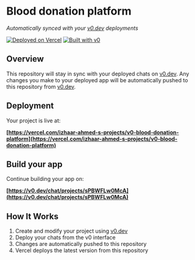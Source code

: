 # Blood donation platform

*Automatically synced with your [v0.dev](https://v0.dev) deployments*

[![Deployed on Vercel](https://img.shields.io/badge/Deployed%20on-Vercel-black?style=for-the-badge&logo=vercel)](https://vercel.com/izhaar-ahmed-s-projects/v0-blood-donation-platform)
[![Built with v0](https://img.shields.io/badge/Built%20with-v0.dev-black?style=for-the-badge)](https://v0.dev/chat/projects/sPBWFLw0McA)

## Overview

This repository will stay in sync with your deployed chats on [v0.dev](https://v0.dev).
Any changes you make to your deployed app will be automatically pushed to this repository from [v0.dev](https://v0.dev).

## Deployment

Your project is live at:

**[https://vercel.com/izhaar-ahmed-s-projects/v0-blood-donation-platform](https://vercel.com/izhaar-ahmed-s-projects/v0-blood-donation-platform)**

## Build your app

Continue building your app on:

**[https://v0.dev/chat/projects/sPBWFLw0McA](https://v0.dev/chat/projects/sPBWFLw0McA)**

## How It Works

1. Create and modify your project using [v0.dev](https://v0.dev)
2. Deploy your chats from the v0 interface
3. Changes are automatically pushed to this repository
4. Vercel deploys the latest version from this repository